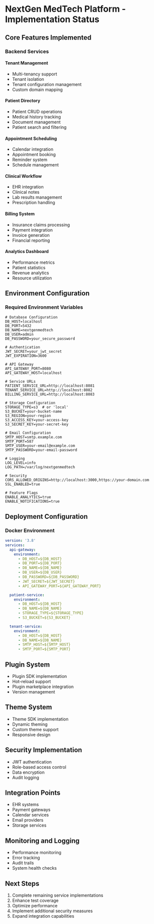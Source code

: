 # NextGen MedTech Platform - Implementation Status

## Core Features Implemented

### Backend Services

#### Tenant Management
- Multi-tenancy support
- Tenant isolation
- Tenant configuration management
- Custom domain mapping

#### Patient Directory
- Patient CRUD operations
- Medical history tracking
- Document management
- Patient search and filtering

#### Appointment Scheduling
- Calendar integration
- Appointment booking
- Reminder system
- Schedule management

#### Clinical Workflow
- EHR integration
- Clinical notes
- Lab results management
- Prescription handling

#### Billing System
- Insurance claims processing
- Payment integration
- Invoice generation
- Financial reporting

#### Analytics Dashboard
- Performance metrics
- Patient statistics
- Revenue analytics
- Resource utilization

## Environment Configuration

### Required Environment Variables

```env
# Database Configuration
DB_HOST=localhost
DB_PORT=5432
DB_NAME=nextgenmedtech
DB_USER=admin
DB_PASSWORD=your_secure_password

# Authentication
JWT_SECRET=your_jwt_secret
JWT_EXPIRATION=3600

# API Gateway
API_GATEWAY_PORT=8080
API_GATEWAY_HOST=localhost

# Service URLs
PATIENT_SERVICE_URL=http://localhost:8081
TENANT_SERVICE_URL=http://localhost:8082
BILLING_SERVICE_URL=http://localhost:8083

# Storage Configuration
STORAGE_TYPE=s3  # or 'local'
S3_BUCKET=your-bucket-name
S3_REGION=your-region
S3_ACCESS_KEY=your-access-key
S3_SECRET_KEY=your-secret-key

# Email Configuration
SMTP_HOST=smtp.example.com
SMTP_PORT=587
SMTP_USER=your-email@example.com
SMTP_PASSWORD=your-email-password

# Logging
LOG_LEVEL=info
LOG_PATH=/var/log/nextgenmedtech

# Security
CORS_ALLOWED_ORIGINS=http://localhost:3000,https://your-domain.com
SSL_ENABLED=true

# Feature Flags
ENABLE_ANALYTICS=true
ENABLE_NOTIFICATIONS=true
```

## Deployment Configuration

### Docker Environment
```yaml
version: '3.8'
services:
  api-gateway:
    environment:
      - DB_HOST=${DB_HOST}
      - DB_PORT=${DB_PORT}
      - DB_NAME=${DB_NAME}
      - DB_USER=${DB_USER}
      - DB_PASSWORD=${DB_PASSWORD}
      - JWT_SECRET=${JWT_SECRET}
      - API_GATEWAY_PORT=${API_GATEWAY_PORT}

  patient-service:
    environment:
      - DB_HOST=${DB_HOST}
      - DB_NAME=${DB_NAME}
      - STORAGE_TYPE=${STORAGE_TYPE}
      - S3_BUCKET=${S3_BUCKET}

  tenant-service:
    environment:
      - DB_HOST=${DB_HOST}
      - DB_NAME=${DB_NAME}
      - SMTP_HOST=${SMTP_HOST}
      - SMTP_PORT=${SMTP_PORT}
```

## Plugin System
- Plugin SDK implementation
- Hot-reload support
- Plugin marketplace integration
- Version management

## Theme System
- Theme SDK implementation
- Dynamic theming
- Custom theme support
- Responsive design

## Security Implementation
- JWT authentication
- Role-based access control
- Data encryption
- Audit logging

## Integration Points
- EHR systems
- Payment gateways
- Calendar services
- Email providers
- Storage services

## Monitoring and Logging
- Performance monitoring
- Error tracking
- Audit trails
- System health checks

## Next Steps
1. Complete remaining service implementations
2. Enhance test coverage
3. Optimize performance
4. Implement additional security measures
5. Expand integration capabilities